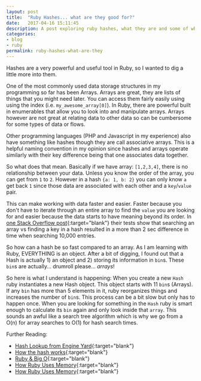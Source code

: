 ```yaml
---
layout: post
title:  "Ruby Hashes... what are they good for?"
date:   2017-04-16 15:11:45
description: A post exploring ruby hashes, what they are and some of what you can do with them.
categories:
- blog
- ruby
permalink: ruby-hashes-what-are-they
---
```


Hashes are a very powerful and useful tool in Ruby, so I wanted to dig a little more into them.

One of the most commonly used data storage structures in my programming so far has been Arrays.  Arrays are great, they are lists of things that you might need later.  You can access them fairly easily using using the index (i.e. `my_awesome_array[0]`).  In Ruby, there are powerful built in enumerables that allow you to look into and manipulate arrays. Arrays however are not great at relating data to other data so can be cumbersome for some types of data or flows.

Other programming languages (PHP and Javascript in my experience) also have something like hashes though they are call associative arrays.  This is a helpful naming convention in my opinion since hashes and arrays operate similarly with their key difference being that one associates data together.

So what does that mean.  Basically if we have array: `[1,2,3,4]`, there is no relationship between your data. Unless you know the order of the array, you can get from `1` to `2`.  However in a hash `{a: 1, b: 2}` you can only know `a` get back `1` since those data are associated with each other and a `key`/`value` pair.

This can make working with data faster and easier.  Faster because you don't have to iterate through an entire array to find the `value` you are looking for and easier because the data starts to have meaning beyond its order. In [one Stack Overflow post](https://stackoverflow.com/questions/5551168/performance-of-arrays-and-hashes-in-ruby){:target="blank"} their tests show that searching an array vs finding a key in a hash resulted in a more than 2 sec difference in time when searching 10,000 entries.

So how can a hash be so fast compared to an array.  As I am learning with Ruby, EVERYTHING is an object.  After a bit of digging, I found out that a Hash is actually 1) an object and 2) storing its information in `bin`s.  These `bin`s are actually... drumroll please... *arrays*!

So here is what I understand is happening: When you create a new `Hash` ruby instantiates a new Hash object.  This object starts with 11 `bin`s (Arrays).  If any `bin` has more than 5 elements in it, ruby reorganizes things and increases the number of `bin`s.  This process can be a bit slow but only has to happen once. When you are looking for something in the `Hash` ruby is smart enough to calculate its `bin` again and only look inside that `array`.  This sounds an awful like a search tree algorithm which is why we go from a O(n) for array searches to O(1) for hash search times.

Further Reading:
- [Hash Lookup from Engine Yard](https://blog.engineyard.com/2013/hash-lookup-in-ruby-why-is-it-so-fast){:target="blank"}
- [How the hash works](https://launchschool.com/blog/how-the-hash-works-in-ruby){:target="blank"}
- [Ruby & Big O](http://blog.honeybadger.io/a-rubyist-s-guide-to-big-o-notation/){:target="blank"}
- [How Ruby Uses Memory](https://www.sitepoint.com/ruby-uses-memory/){:target="blank"}
- [How Ruby Uses Memory](https://www.sitepoint.com/ruby-uses-memory/){:target="blank"}
